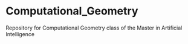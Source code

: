 # Computational_Geometry
Repository for Computational Geometry class of the Master in Artificial Intelligence
